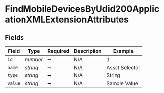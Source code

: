 # FindMobileDevicesByUdid200ApplicationXMLExtensionAttributes


## Fields

| Field              | Type               | Required           | Description        | Example            |
| ------------------ | ------------------ | ------------------ | ------------------ | ------------------ |
| `id`               | *number*           | :heavy_minus_sign: | N/A                | 1                  |
| `name`             | *string*           | :heavy_minus_sign: | N/A                | Asset Selector     |
| `type`             | *string*           | :heavy_minus_sign: | N/A                | String             |
| `value`            | *string*           | :heavy_minus_sign: | N/A                | Sample Value       |